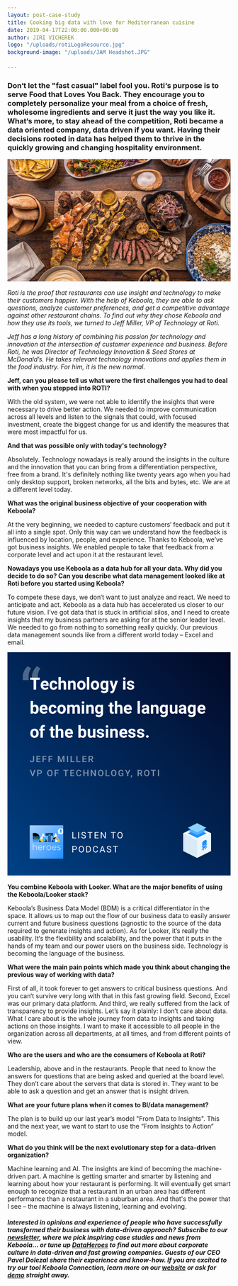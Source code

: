 ```yaml
---
layout: post-case-study
title: Cooking big data with love for Mediterranean cuisine
date: 2019-04-17T22:00:00.000+00:00
author: JIRI VICHEREK
logo: "/uploads/rotiLogoResource.jpg"
background-image: "/uploads/JAM Headshot.JPG"

---
```

### Don‘t let the "fast casual" label fool you. Roti‘s purpose is to serve Food that Loves You Back. They encourage you to completely personalize your meal from a choice of fresh, wholesome ingredients and serve it just the way you like it. What‘s more, to stay ahead of the competition, Roti became a data oriented company, data driven if you want. Having their decisions rooted in data has helped them to thrive in the quickly growing and changing hospitality environment.

[![](/uploads/rollover-food2.jpg)](https://roti.com/)

_Roti is the proof that restaurants can use insight and technology to make their customers happier. With the help of Keboola, they are able to ask questions, analyze customer preferences, and get a competitive advantage against other restaurant chains. To find out why they chose Keboola and how they use its tools, we turned to Jeff Miller, VP of Technology at Roti._

_Jeff has a long history of combining his passion for technology and innovation at the intersection of customer experience and business. Before Roti, he was Director of Technology Innovation & Seed Stores at McDonald’s. He takes relevant technology innovations and applies them in the food industry. For him, it is the new normal._

**Jeff, can you please tell us what were the first challenges you had to deal with when you stepped into ROTI?**

With the old system, we were not able to identify the insights that were necessary to drive better action. We needed to improve communication across all levels and listen to the signals that could, with focused investment, create the biggest change for us and identify the measures that were most impactful for us.

**And that was possible only with today's technology?**

Absolutely. Technology nowadays is really around the insights in the culture and the innovation that you can bring from a differentiation perspective, free from a brand. It's definitely nothing like twenty years ago when you had only desktop support, broken networks, all the bits and bytes, etc. We are at a different level today.

**What was the original business objective of your cooperation with Keboola?**

At the very beginning, we needed to capture customers‘ feedback and put it all into a single spot. Only this way can we understand how the feedback is influenced by location, people, and experience. Thanks to Keboola, we’ve got business insights. We enabled people to take that feedback from a corporate level and act upon it at the restaurant level.

**Nowadays you use Keboola as a data hub for all your data. Why did you decide to do so? Can you describe what data management looked like at Roti before you started using Keboola?**

To compete these days, we don‘t want to just analyze and react. We need to anticipate and act. Keboola as a data hub has accelerated us closer to our future vision. I’ve got data that is stuck in artificial silos, and I need to create insights that my business partners are asking for at the senior leader level. We needed to go from nothing to something really quickly. Our previous data management sounds like from a different world today – Excel and email.

[![](/uploads/podcast_quote_2.png)](https://directory.libsyn.com/episode/index/show/dataheroes/id/7559798 "DataHeroes: Jeff Miller (Roti) - Using Technology For Connecting With Customers And Running Great Restaurants")

**You combine Keboola with Looker. What are the major benefits of using the Keboola/Looker stack?**

Keboola’s Business Data Model (BDM) is a critical differentiator in the space. It allows us to map out the flow of our business data to easily answer current and future business questions (agnostic to the source of the data required to generate insights and action). As for Looker, it‘s really the usability. It‘s the flexibility and scalability, and the power that it puts in the hands of my team and our power users on the business side. Technology is becoming the language of the business.

**What were the main pain points which made you think about changing the previous way of working with data?**

First of all, it took forever to get answers to critical business questions. And you can‘t survive very long with that in this fast growing field. Second, Excel was our primary data platform. And third, we really suffered from the lack of transparency to provide insights. Let’s say it plainly: I don’t care about data. What I care about is the whole journey from data to insights and taking actions on those insights. I want to make it accessible to all people in the organization across all departments, at all times, and from different points of view.

**Who are the users and who are the consumers of Keboola at Roti?**

Leadership, above and in the restaurants. People that need to know the answers for questions that are being asked and queried at the board level. They don’t care about the servers that data is stored in. They want to be able to ask a question and get an answer that is insight driven.

**What are your future plans when it comes to BI/data management?**

The plan is to build up our last year’s model "From Data to Insights". This and the next year, we want to start to use the “From Insights to Action“ model.

**What do you think will be the next evolutionary step for a data-driven organization?**

Machine learning and AI. The insights are kind of becoming the machine-driven part. A machine is getting smarter and smarter by listening and learning about how your restaurant is performing. It will eventually get smart enough to recognize that a restaurant in an urban area has different performance than a restaurant in a suburban area. And that's the power that I see – the machine is always listening, learning and evolving.

##### **_Interested in opinions and experience of people who have successfully transformed their business with data-driven approach? Subscribe to our_** [**_newsletter_**](http://eepurl.com/ghgjp5)**_, where we pick inspiring case studies and news from Keboola… or tune up_** [**_DataHeroes_**](https://itunes.apple.com/gb/podcast/dataheroes/id1442313148?mt=2) **_to find out more about corporate culture in data-driven and fast growing companies. Guests of our CEO Pavel Dolezal share their experience and know-how. If you are excited to try our tool Keboola Connection, learn more on our_** [**_website_**](http://keboola.com) **_or ask for_** [**_demo_**](https://www.keboola.com/request-demo) **_straight away._**